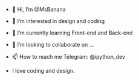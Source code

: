 - 👋 Hi, I’m @MsBanana
- 👀 I’m interested in design and coding
- 🌱 I’m currently learning Front-end and Back-end
- 💞️ I’m looking to collaborate on ...
- 📫 How to reach me Telegram: @ipython_dev

- I love coding and design.
